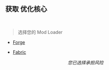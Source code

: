 ## 获取 优化核心

<br />

> 选择您的 Mod Loader

- [Forge](forge/index_02.md)

- [Fabric](fabric/index.md)

*<p align="center">您已选择承担风险</p>*